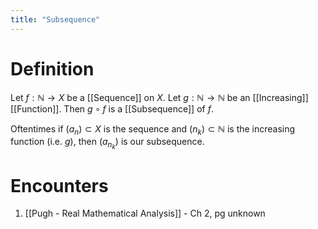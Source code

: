 ```yaml
---
title: "Subsequence"
---
```


# Definition
Let $f: \mathbb{N} \to X$ be a [[Sequence]] on $X$. Let $g: \mathbb{N} \to \mathbb{N}$ be an [[Increasing]] [[Function]]. Then $g \circ f$ is a [[Subsequence]] of $f$.

Oftentimes if $(a_{n}) \subset X$ is the sequence and $(n_{k}) \subset \mathbb{N}$ is the increasing function (i.e. $g$), then $(a_{n_{k}})$ is our subsequence.

# Encounters
1. [[Pugh - Real Mathematical Analysis]] - Ch 2, pg unknown